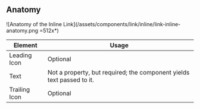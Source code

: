 ## Anatomy

![Anatomy of the Inline Link](/assets/components/link/inline/link-inline-anatomy.png =512x*)

| Element | Usage |
|---------|-------|
| Leading Icon | Optional |
| Text | Not a property, but required; the component yields text passed to it. |
| Trailing Icon | Optional |